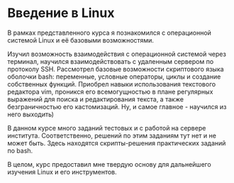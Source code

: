# Введение в Linux

В рамках представленного курса я познакомился с операционной системой Linux и её базовыми возможностями.

Изучил возможность взаимодействия с операционной системой через терминал, научился взаимодействовать с удаленным сервером по протоколу SSH. Рассмотрел базовые возможности скриптового языка оболочки bash: переменные, условные операторы, циклы и создание собственных функций. Приобрел навыки использования текстового редактора vim, проникся его всемогущностью в плане регулярных выражений для поиска и редактирования текста, а также безграничностью его кастомизаций. Ну, и самое главное - научился из него выходить)

В данном курсе много заданий тестовых и с работой на сервере института. Соответственно, решений по этим заданиям тут нет и не может быть. Здесь находятся скрипты-решения практических заданий по bash.

В целом, курс предоставил мне твердую основу для дальнейшего изучения Linux и его инструментов.
